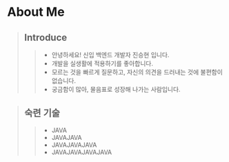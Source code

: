 # About Me<br>

> ## Introduce
>  > * 안녕하세요! 신입 백엔드 개발자 진승현 입니다.
>  > * 개발을 실생활에 적용하기를 좋아합니다.
>  > * 모르는 것을 빠르게 질문하고, 자신의 의견을 드러내는 것에 불편함이 없습니다.
>  > * 궁금함이 많아, 물음표로 성장해 나가는 사람입니다.

> ## 숙련 기술
>  > * JAVA
>  > * JAVAJAVA
>  > * JAVAJAVAJAVA
>  > * JAVAJAVAJAVAJAVA

